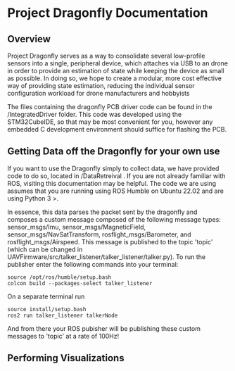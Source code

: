 # Project Dragonfly Documentation

## Overview 

Project Dragonfly serves as a way to consolidate several low-profile sensors into a single, peripheral device, which attaches via USB to an drone in order to provide an estimation of state while keeping the device as small as possible. In doing so, we hope to create a modular, more cost effective way of providing state estimation, reducing the individual sensor configuration workload for drone manufacturers and hobbyists

The files containing the dragonfly PCB driver code can be found in the /IntegratedDriver folder. This code was developed using the STM32CubeIDE, so that may be most convenient for you, however any embedded C development environment should suffice for flashing the PCB.  

## Getting Data off the Dragonfly for your own use

If you want to use the Dragonfly simply to collect data, we have provided code to do so, located in /DataRetreival . If you are not already familiar with ROS, visiting this documentation may be helpful. The code we are using assumes that you are running using ROS Humble on Ubuntu 22.02 and are using Python 3 >. 

In essence, this data parses the packet sent by the dragonfly and composes a custom message composed of the following message types: sensor_msgs/Imu, sensor_msgs/MagneticField, sensor_msgs/NavSatTransform, rosflight_msgs/Barometer, and rosflight_msgs/Airspeed. This message is published to the topic 'topic' (which can be changed in UAVFirmware/src/talker_listener/talker_listener/talker.py). To run the publisher enter the following commands into your terminal:

```
source /opt/ros/humble/setup.bash
colcon build --packages-select talker_listener 
```
On a separate terminal run
```
source install/setup.bash
ros2 run talker_listener talkerNode
```

And from there your ROS pubisher will be publishing these custom messages to 'topic' at a rate of 100Hz!


## Performing Visualizations
